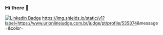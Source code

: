 ### Hi there 👋

[![Linkedin Badge](https://img.shields.io/badge/-LinkedIn-blue?style=flat-square&logo=Linkedin&logoColor=white&link=https://www.linkedin.com/in/fagnerpsantos/)](https://www.linkedin.com/in/giovana-a-a1795a117/)
https://img.shields.io/static/v1?label=<https://www.urionlinejudge.com.br/judge/pt/profile/535374>&message=<URI>&color=<red>

